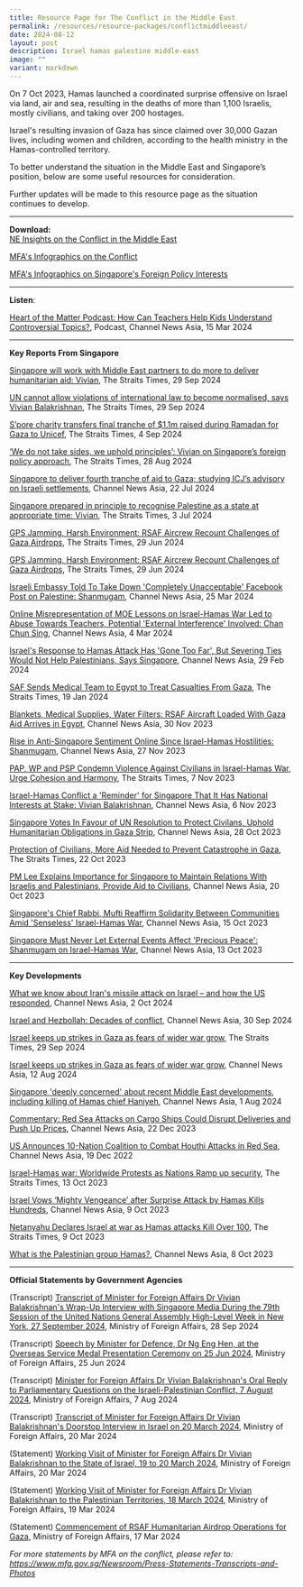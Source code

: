 ```yaml
---
title: Resource Page for The Conflict in the Middle East
permalink: /resources/resource-packages/conflictmiddleeast/
date: 2024-08-12
layout: post
description: Israel hamas palestine middle-east
image: ""
variant: markdown
---
```

On 7 Oct 2023, Hamas launched a coordinated surprise offensive on Israel via land, air and sea, resulting in the deaths of more than 1,100 Israelis, mostly civilians, and taking over 200 hostages. 

Israel's resulting invasion of Gaza has since claimed over 30,000 Gazan lives, including women and children, according to the health ministry in the Hamas-controlled territory.

To better understand the situation in the Middle East and Singapore’s position, below are some useful resources for consideration.

Further updates will be made to this resource page as the situation continues to develop.

****
**Download:**
<br> [NE Insights on the Conflict in the Middle East](/files/Updated_NE_Insights_on_the_Middle_East_Conflict_compressed.pdf)

<a target="blank" href="https://www.mfa.gov.sg/Newsroom/Announcements-and-Highlights/2023/11/20231106-Parl-Sitting">MFA's Infographics on the Conflict</a>

<a target="blank" href="https://drive.google.com/drive/folders/1DowhPeYUSo1v1E4DIT8arWdItxZ4a_J3"> MFA's Infographics on Singapore's Foreign Policy Interests</a>

****

**Listen**:

<a target="blank" href="https://www.channelnewsasia.com/podcasts/classroom-cce-lessons-difficult-topics-moe-schools-students-heart-matter-podcast-4194666">Heart of the Matter Podcast: How Can Teachers Help Kids Understand Controversial Topics?</a>, Podcast, Channel News Asia, 15 Mar 2024

****

**Key Reports From Singapore**

<a target="blank" href="https://www.straitstimes.com/world/middle-east/singapore-will-work-with-middle-east-partners-to-do-more-to-deliver-humanitarian-assistance-vivian">Singapore will work with Middle East partners to do more to deliver humanitarian aid: Vivian</a>, The Straits Times, 29 Sep 2024

<a target="blank" href="https://www.straitstimes.com/singapore/un-cannot-allow-violations-of-international-law-to-become-normalised-says-vivian">UN cannot allow violations of international law to become normalised, says Vivian Balakrishnan</a>, The Straits Times, 29 Sep 2024

<a target="blank" href="https://www.straitstimes.com/singapore/s-pore-charity-transfers-final-tranche-of-11m-raised-during-ramadan-for-gaza-to-unicef">S’pore charity transfers final tranche of $1.1m raised during Ramadan for Gaza to Unicef</a>, The Straits Times, 4 Sep 2024

<a target="blank" href="https://www.straitstimes.com/singapore/we-do-not-take-sides-we-uphold-principles-vivian-on-singapore-s-foreign-policy-approach">‘We do not take sides, we uphold principles’: Vivian on Singapore’s foreign policy approach</a>, The Straits Times, 28 Aug 2024

<a target="blank" href="https://www.channelnewsasia.com/singapore/gaza-aid-israel-hamas-war-settlements-west-bank-east-jerusalem-illegal-icj-famine-food-insecurity-4495971">Singapore to deliver fourth tranche of aid to Gaza; studying ICJ’s advisory on Israeli settlements</a>, Channel News Asia, 22 Jul 2024

<a target="blank" href="https://www.straitstimes.com/singapore/politics/singapore-prepared-in-principle-to-recognise-palestine-as-a-state-at-appropriate-time-vivian">Singapore prepared in principle to recognise Palestine as a state at appropriate time: Vivian</a>, The Straits Times, 3 Jul 2024

<a target="blank" href="https://www.straitstimes.com/singapore/gps-jamming-harsh-environment-rsaf-aircrew-recount-challenges-of-gaza-airdrops">GPS Jamming, Harsh Environment: RSAF Aircrew Recount Challenges of Gaza Airdrops</a>, The Straits Times, 29 Jun 2024

<a target="blank" href="https://www.straitstimes.com/singapore/gps-jamming-harsh-environment-rsaf-aircrew-recount-challenges-of-gaza-airdrops">GPS Jamming, Harsh Environment: RSAF Aircrew Recount Challenges of Gaza Airdrops</a>, The Straits Times, 29 Jun 2024

<a target="blank" href="https://www.channelnewsasia.com/singapore/israel-embassy-singapore-palestine-facebook-post-shanmugam-4219541">Israeli Embassy Told To Take Down 'Completely Unacceptable' Facebook Post on Palestine: Shanmugam</a>, Channel News Asia, 25 Mar 2024

<a target="blank" href="https://www.channelnewsasia.com/singapore/lessons-israel-hamas-conflict-online-representation-teacher-abuse-external-interference-chan-chun-sing-4168581">Online Misrepresentation of MOE Lessons on Israel-Hamas War Led to Abuse Towards Teachers, Potential 'External Interference' Involved: Chan Chun Sing</a>, Channel News Asia, 4 Mar 2024

<a target="blank" href="https://www.channelnewsasia.com/world/us-urges-israel-let-muslims-worship-al-aqsa-during-ramadan-4157671">Israel's Response to Hamas Attack Has 'Gone Too Far', But Severing Ties Would Not Help Palestinians, Says Singapore</a>, Channel News Asia, 29 Feb 2024

<a target="blank" href="https://www.straitstimes.com/singapore/saf-sends-medical-team-to-egypt-to-treat-casualties-from-gaza">SAF Sends Medical Team to Egypt to Treat Casualties From Gaza</a>, The Straits Times, 19 Jan 2024

<a target="blank" href="https://www.channelnewsasia.com/singapore/singapore-rsaf-urgent-aid-gaza-civilians-israel-hamas-war-3954321">Blankets, Medical Supplies, Water Filters: RSAF Aircraft Loaded With Gaza Aid Arrives in Egypt</a>, Channel News Asia, 30 Nov 2023

<a target="blank" href="https://www.channelnewsasia.com/singapore/shanmugam-anti-singapore-sentiments-online-after-oct-7-hamas-israel-3948091">Rise in Anti-Singapore Sentiment Online Since Israel-Hamas Hostilities: Shanmugam</a>, Channel News Asia, 27 Nov 2023

<a target="blank" href="https://www.straitstimes.com/singapore/politics/pap-wp-and-psp-condemn-violence-against-civilians-in-israel-hamas-war-urge-cohesion-and-harmony">PAP, WP and PSP Condemn Violence Against Civilians in Israel-Hamas War, Urge Cohesion and Harmony</a>, The Straits Times, 7 Nov 2023

<a target="blank" href="https://www.channelnewsasia.com/singapore/israel-hamas-conflict-stark-reminder-singapore-national-interests-stake-vivian-balakrishnan-3899991?cid=telegram_cna_social_28112017_cna">Israel-Hamas Conflict a 'Reminder' for Singapore That It Has National Interests at Stake: Vivian Balakrishnan</a>, Channel News Asia, 6 Nov 2023

<a target="blank" href="https://www.channelnewsasia.com/singapore/singapore-vote-resolution-gaza-israel-hamas-conflict-humanitarian-civilians-united-nations-3879266">Singapore Votes In Favour of UN Resolution to Protect Civilans, Uphold Humanitarian Obligations in Gaza Strip</a>, Channel News Asia, 28 Oct 2023

<a target="blank" href="https://www.straitstimes.com/singapore/community/protection-of-civilians-more-aid-needed-to-prevent-catastrophe-in-gaza-president-tharman">Protection of Civilians, More Aid Needed to Prevent Catastrophe in Gaza</a>, The Straits Times, 22 Oct 2023

<a target="blank" href="https://www.channelnewsasia.com/singapore/sensible-singapore-maintain-relations-israel-palestinians-provide-aid-civilians-conflict-pm-lee-hsien-loong-3861481">PM Lee Explains Importance for Singapore to Maintain Relations With Israelis and Palestinians, Provide Aid to Civilians</a>, Channel News Asia, 20 Oct 2023

<a target="blank" href="https://www.channelnewsasia.com/singapore/chief-rabbi-mufti-singapore-solidarity-jewish-muslim-communities-israel-hamas-war-3847391">Singapore's Chief Rabbi, Mufti Reaffirm Solidarity Between Communities Amid 'Senseless' Israel-Hamas War</a>, Channel News Asia, 15 Oct 2023

<a target="blank" href="https://www.straitstimes.com/singapore/singapore-must-never-let-external-events-affect-precious-peace-shanmugam-on-israel-hamas-war">Singapore Must Never Let External Events Affect 'Precious Peace': Shanmugam on Israel-Hamas War</a>, Channel News Asia, 13 Oct 2023

****

**Key Developments**

<a target="blank" href="https://www.channelnewsasia.com/world/iran-missile-attack-israel-what-we-know-iron-dome-4653696">What we know about Iran's missile attack on Israel – and how the US responded</a>, Channel News Asia, 2 Oct 2024

<a target="blank" href="https://www.channelnewsasia.com/world/israel-and-hezbollah-decades-conflict-4648181">Israel and Hezbollah: Decades of conflict</a>, Channel News Asia, 30 Sep 2024

<a target="blank" href="https://www.straitstimes.com/world/middle-east/israel-carries-out-raids-on-dozens-of-hezbollah-targets-in-lebanon-idf">Israel keeps up strikes in Gaza as fears of wider war grow</a>, The Straits Times, 29 Sep 2024

<a target="blank" href="https://www.channelnewsasia.com/world/israel-hamas-war-strikes-gaza-wider-war-4541961">Israel keeps up strikes in Gaza as fears of wider war grow</a>, Channel News Asia, 12 Aug 2024

<a target="blank" href="https://www.channelnewsasia.com/singapore/israel-hamas-war-hezbollah-ismail-haniyeh-mohammed-deif-fuad-shukr-mfa-4519716">Singapore 'deeply concerned' about recent Middle East developments, including killing of Hamas chief Haniyeh</a>, Channel News Asia, 1 Aug 2024

<a target="blank" href="https://www.channelnewsasia.com/commentary/red-sea-suez-canal-houthi-shipping-delay-cost-4004226">Commentary: Red Sea Attacks on Cargo Ships Could Disrupt Deliveries and Push Up Prices</a>, Channel News Asia, 22 Dec 2023

<a target="blank" href="https://www.channelnewsasia.com/world/us-plans-international-coalition-counter-red-sea-attacks-3997746">US Announces 10-Nation Coalition to Combat Houthi Attacks in Red Sea</a>, Channel News Asia, 19 Dec 2022

<a target="blank" href="https://www.youtube.com/watch?v=pyo1ff69LaY">Israel-Hamas war: Worldwide Protests as Nations Ramp up security</a>, The Straits Times, 13 Oct 2023

<a target="blank" href="https://www.channelnewsasia.com/world/israel-hamas-surprise-attack-gaza-strikes-3828731">Israel Vows ‘Mighty Vengeance’ after Surprise Attack by Hamas Kills Hundreds</a>, Channel News Asia, 9 Oct 2023

<a target="blank" href="https://www.straitstimes.com/world/middle-east/sirens-warning-of-incoming-rockets-sound-around-gaza-near-tel-aviv">Netanyahu Declares Israel at war as Hamas attacks Kill Over 100</a>, The Straits Times, 9 Oct 2023

<a target="blank" href="https://www.channelnewsasia.com/world/what-palestinian-group-hamas-3828851">What is the Palestinian group Hamas?</a>, Channel News Asia, 8 Oct 2023

****

**Official Statements by Government Agencies**

(Transcript) <a target="blank" href="https://www.mfa.gov.sg/Newsroom/Press-Statements-Transcripts-and-Photos/2024/09/20240928-UNGA-Doorstop-Interview">Transcript of Minister for Foreign Affairs Dr Vivian Balakrishnan's Wrap-Up Interview with Singapore Media During the 79th Session of the United Nations General Assembly High-Level Week in New York, 27 September 2024</a>, Ministry of Foreign Affairs, 28 Sep 2024

(Transcript) <a target="blank" href="https://www.mindef.gov.sg/news-and-events/latest-releases/25jun24_speech">Speech by Minister for Defence, Dr Ng Eng Hen, at the Overseas Service Medal Presentation Ceremony on 25 Jun 2024</a>, Ministry of Foreign Affairs, 25 Jun 2024

(Transcript) <a target="blank" href="https://www.mfa.gov.sg/Newsroom/Press-Statements-Transcripts-and-Photos/2024/08/Min-FA-PQ-Oral-Reply-August-2024">Minister for Foreign Affairs Dr Vivian Balakrishnan's Oral Reply to Parliamentary Questions on the Israeli-Palestinian Conflict, 7 August 2024</a>, Ministry of Foreign Affairs, 7 Aug 2024

(Transcript) <a target="blank" href="https://www.mfa.gov.sg/Newsroom/Press-Statements-Transcripts-and-Photos/2024/03/FM-Dr-Vivian-Balakrishnan-Doorstop-Interview-in-Israel-on-20-March-2024">Transcript of Minister for Foreign Affairs Dr Vivian Balakrishnan's Doorstop Interview in Israel on 20 March 2024</a>, Ministry of Foreign Affairs, 20 Mar 2024

(Statement) <a target="blank" href="https://www.mfa.gov.sg/Newsroom/Press-Statements-Transcripts-and-Photos/2024/03/FM-Visit-to-Israel">Working Visit of Minister for Foreign Affairs Dr Vivian Balakrishnan to the State of Israel, 19 to 20 March 2024</a>, Ministry of Foreign Affairs, 20 Mar 2024

(Statement) <a target="blank" href="https://www.mfa.gov.sg/Newsroom/Press-Statements-Transcripts-and-Photos/2024/03/20240319-Minister-PA-Visit">Working Visit of Minister for Foreign Affairs Dr Vivian Balakrishnan to the Palestinian Territories, 18 March 2024</a>, Ministry of Foreign Affairs, 19 Mar 2024

(Statement) <a target="blank" href="https://www.mfa.gov.sg/Newsroom/Press-Statements-Transcripts-and-Photos/2024/03/20240317-mfamindefjs-3hagaza">Commencement of RSAF Humanitarian Airdrop Operations for Gaza</a>, Ministry of Foreign Affairs, 17 Mar 2024




*For more statements by MFA on the conflict, please refer to: https://www.mfa.gov.sg/Newsroom/Press-Statements-Transcripts-and-Photos*
